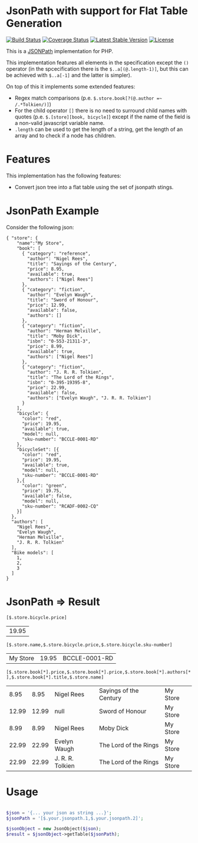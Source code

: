 JsonPath with support for Flat Table Generation
========
[![Build Status](https://travis-ci.org/Galbar/JsonPath-PHP.svg)](https://travis-ci.org/Galbar/JsonPath-PHP)
[![Coverage Status](https://coveralls.io/repos/Galbar/JsonPath-PHP/badge.svg?branch=master&service=github)](https://coveralls.io/github/Galbar/JsonPath-PHP?branch=master)
[![Latest Stable Version](https://poser.pugx.org/galbar/jsonpath/v/stable)](https://packagist.org/packages/galbar/jsonpath)
[![License](https://poser.pugx.org/galbar/jsonpath/license)](https://packagist.org/packages/galbar/jsonpath)

This is a [JSONPath](http://goessner.net/articles/JsonPath/) implementation for PHP. 

This implementation features all elements in the specification except the `()` operator (in the spcecification there is the `$..a[(@.length-1)]`, but this can be achieved with `$..a[-1]` and the latter is simpler).

On top of this it implements some extended features:
* Regex match comparisons (p.e. `$.store.book[?(@.author =~ /.*Tolkien/)]`)
* For the child operator `[]` there is no need to surround child names with quotes (p.e. `$.[store][book, bicycle]`) except if the name of the field is a non-valid javascript variable name.
* `.length` can be used to get the length of a string, get the length of an array and to check if a node has children.

Features
========
This implementation has the following features:
* Convert json tree into a flat table using the set of jsonpath stings.

JsonPath Example
================
Consider the following json:
```
{ "store": {
    "name":"My Store",
    "book": [
      { "category": "reference",
        "author": "Nigel Rees",
        "title": "Sayings of the Century",
        "price": 8.95,
        "available": true,
        "authors": ["Nigel Rees"]
      },
      { "category": "fiction",
        "author": "Evelyn Waugh",
        "title": "Sword of Honour",
        "price": 12.99,
        "available": false,
        "authors": []
      },
      { "category": "fiction",
        "author": "Herman Melville",
        "title": "Moby Dick",
        "isbn": "0-553-21311-3",
        "price": 8.99,
        "available": true,
        "authors": ["Nigel Rees"]
      },
      { "category": "fiction",
        "author": "J. R. R. Tolkien",
        "title": "The Lord of the Rings",
        "isbn": "0-395-19395-8",
        "price": 22.99,
        "available": false,
        "authors": ["Evelyn Waugh", "J. R. R. Tolkien"]
      }
    ],
    "bicycle": {
      "color": "red",
      "price": 19.95,
      "available": true,
      "model": null,
      "sku-number": "BCCLE-0001-RD"
    },
    "bicycleSet": [{
      "color": "red",
      "price": 19.95,
      "available": true,
      "model": null,
      "sku-number": "BCCLE-0001-RD"
    },{
      "color": "green",
      "price": 19.75,
      "available": false,
      "model": null,
      "sku-number": "RCADF-0002-CQ"
    }]
  },
  "authors": [
    "Nigel Rees",
    "Evelyn Waugh",
    "Herman Melville",
    "J. R. R. Tolkien"
  ],
  "Bike models": [
    1,
    2,
    3
  ]
}
```

# JsonPath => Result


`[$.store.bicycle.price]` 

| |
|---|
|19.95|

`[$.store.name,$.store.bicycle.price,$.store.bicycle.sku-number]`

| | | |
|---|---|---|
|My Store|19.95|BCCLE-0001-RD|

`[$.store.book[*].price,$.store.book[*].price,$.store.book[*].authors[*],$.store.book[*].title,$.store.name]`


| | | | | |
|---|---|---|---|---|
|8.95|8.95|Nigel Rees|Sayings of the Century|My Store|
|12.99|12.99|null|Sword of Honour|My Store|
|8.99|8.99|Nigel Rees|Moby Dick|My Store|
|22.99|22.99|Evelyn Waugh|The Lord of the Rings|My Store|
|22.99|22.99|J. R. R. Tolkien|The Lord of the Rings|My Store|


Usage
====

```php

$json = '{... your json as string ...}';
$jsonPath = '[$.your.jsonpath.1,$.your.jsonpath.2]';

$jsonObject = new JsonObject($json);
$result = $jsonObject->getTable($jsonPath);

```